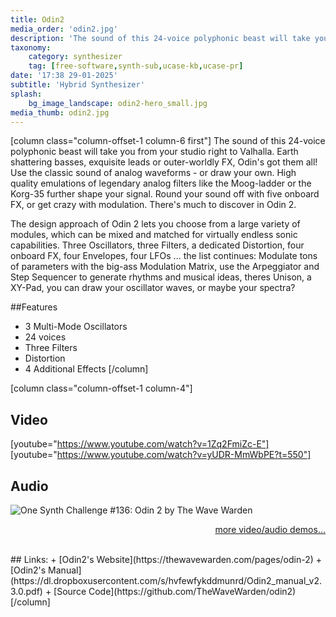 ```yaml
---
title: Odin2
media_order: 'odin2.jpg'
description: 'The sound of this 24-voice polyphonic beast will take you from your studio right to Valhalla.'
taxonomy:
    category: synthesizer
    tag: [free-software,synth-sub,ucase-kb,ucase-pr]
date: '17:38 29-01-2025'
subtitle: 'Hybrid Synthesizer'
splash:
    bg_image_landscape: odin2-hero_small.jpg
media_thumb: odin2.jpg
---
```

[column class="column-offset-1 column-6 first"]
The sound of this 24-voice polyphonic beast will take you from your studio right to Valhalla. Earth shattering basses, exquisite leads or outer-worldly FX, Odin's got them all! Use the classic sound of analog waveforms - or draw your own. High quality emulations of legendary analog filters like the Moog-ladder or the Korg-35 further shape your signal. Round your sound off with five onboard FX, or get crazy with modulation. There's much to discover in Odin 2.

The design approach of Odin 2 lets you choose from a large variety of modules, which can be mixed and matched for virtually endless sonic capabilities. Three Oscillators, three Filters, a dedicated Distortion, four onboard FX, four Envelopes, four LFOs ... the list continues: Modulate tons of parameters with the big-ass Modulation Matrix, use the Arpeggiator and Step Sequencer to generate rhythms and musical ideas, theres Unison, a XY-Pad, you can draw your oscillator waves, or maybe your spectra?

##Features

+ 3 Multi-Mode Oscillators
+ 24 voices
+ Three Filters
+ Distortion
+ 4 Additional Effects
[/column]

[column class="column-offset-1 column-4"]
## Video
[youtube="https://www.youtube.com/watch?v=1Zq2FmiZc-E"]
[youtube="https://www.youtube.com/watch?v=yUDR-MmWbPE?t=550"]
<br>
## Audio
![One Synth Challenge #136: Odin 2 by The Wave Warden](https://soundcloud.com/kvrosc/sets/one-synth-challenge-136-odin-2)
<br>
<p align="right">
 <a href="https://wiki.zynthian.org/index.php/Zynthian_Sound_Demos" target="_blank">more video/audio demos...</a>
</p>
<br>
## Links:
+ [Odin2's Website](https://thewavewarden.com/pages/odin-2)
+ [Odin2's Manual](https://dl.dropboxusercontent.com/s/hvfewfykddmunrd/Odin2_manual_v2.3.0.pdf)
+ [Source Code](https://github.com/TheWaveWarden/odin2)
[/column]


